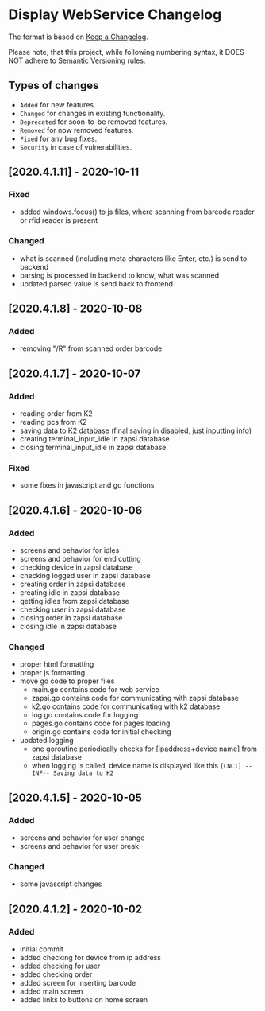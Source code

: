 # Display WebService Changelog

The format is based on [Keep a Changelog](http://keepachangelog.com/en/1.0.0/).

Please note, that this project, while following numbering syntax, it DOES NOT
adhere to [Semantic Versioning](http://semver.org/spec/v2.0.0.html) rules.

## Types of changes

* ```Added``` for new features.
* ```Changed``` for changes in existing functionality.
* ```Deprecated``` for soon-to-be removed features.
* ```Removed``` for now removed features.
* ```Fixed``` for any bug fixes.
* ```Security``` in case of vulnerabilities.

## [2020.4.1.11] - 2020-10-11

### Fixed
- added windows.focus() to js files, where scanning from barcode reader or rfid reader is present

### Changed
- what is scanned (including meta characters like Enter, etc.) is send to backend
- parsing is processed in backend to know, what was scanned
- updated parsed value is send back to frontend

## [2020.4.1.8] - 2020-10-08

### Added
- removing "/R" from scanned order barcode

## [2020.4.1.7] - 2020-10-07

### Added
- reading order from K2
- reading pcs from K2
- saving data to K2 database (final saving in disabled, just inputting info)
- creating terminal_input_idle in zapsi database
- closing terminal_input_idle in zapsi database

### Fixed
- some fixes in javascript and go functions

## [2020.4.1.6] - 2020-10-06

### Added
- screens and behavior for idles
- screens and behavior for end cutting
- checking device in zapsi database
- checking logged user in zapsi database
- creating order in zapsi database
- creating idle in zapsi database
- getting idles from zapsi database
- checking user in zapsi database
- closing order in zapsi database
- closing idle in zapsi database


### Changed
- proper html formatting
- proper js formatting
- move go code to proper files
    - main.go contains code for web service
    - zapsi.go contains code for communicating with zapsi database
    - k2.go contains code for communicating with k2 database
    - log.go contains code for logging
    - pages.go contains code for pages loading
    - origin.go contains code for initial checking
- updated logging
    - one goroutine periodically checks for [ipaddress+device name] from zapsi database
    - when logging is called, device name is displayed like this ```[CNC1] --INF-- Saving data to K2```

## [2020.4.1.5] - 2020-10-05

### Added
- screens and behavior for user change
- screens and behavior for user break

### Changed
- some javascript changes

## [2020.4.1.2] - 2020-10-02

### Added
- initial commit
- added checking for device from ip address
- added checking for user
- added checking order
- added screen for inserting barcode
- added main screen
- added links to buttons on home screen